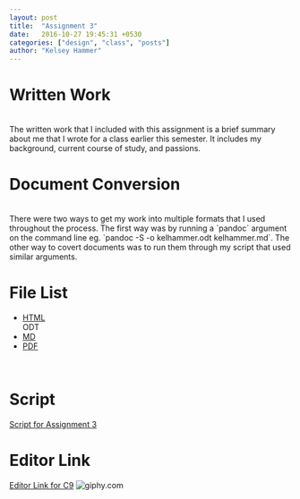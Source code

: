 ```yaml
---
layout: post
title:  "Assignment 3"
date:   2016-10-27 19:45:31 +0530
categories: ["design", "class", "posts"]
author: "Kelsey Hammer"
---
```

<h1> Written Work </h1>
<br>
The written work that I included with this assignment is a brief summary about me that
I wrote for a class earlier this semester. It includes my background, current course of study, 
and passions.
<br>
<h1>Document Conversion </h1>
<br>
There were two ways to get my work into multiple formats that I used throughout the process. 
The first way was by running a `pandoc` argument on the command line eg. `pandoc -S -o kelhammer.odt kelhammer.md`. 
The other way to covert documents was to run them through my script that used similar arguments.
<br>

<h1> File List </h1>
<ul>
  <li><a href="https://github.com/inls161/assignment-3-kelhammer/blob/master/kelhammer.html">HTML</a></li>
  <li<a href="https://github.com/inls161/assignment-3-kelhammer/blob/master/kelhammer.odt">ODT</a></li>
  <li><a href="https://github.com/inls161/assignment-3-kelhammer/blob/master/kelhammer.md">MD</a></li>
  <li><a href="https://github.com/inls161/assignment-3-kelhammer/blob/master/kelhammer.pdf">PDF</a></li>
</ul>
<br>
<h1> Script </h1> 
<a href="https://github.com/inls161/assignment-3-kelhammer/blob/master/kelhammer-convert-docs.sh">Script for Assignment 3</a>
<br>
<h1> Editor Link </h1> 
<a href="
https://ide.c9.io/kelhammer/assignment3">Editor Link for C9</a>

<img src="https://media.giphy.com/media/YalMCUQmsYSkM/giphy.gif" alt="giphy.com">

